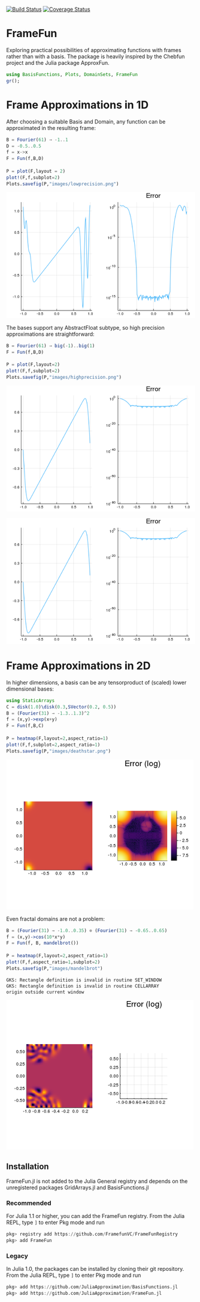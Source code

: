 
[![Build Status](https://travis-ci.org/JuliaApproximation/FrameFun.jl.svg?branch=master)](https://travis-ci.org/JuliaApproximation/BasisFunctions.jl.svg?branch=master)
[![Coverage Status](https://coveralls.io/repos/github/JuliaApproximation/FrameFun.jl/badge.svg)](https://coveralls.io/github/JuliaApproximation/FrameFun.jl)

FrameFun
========

Exploring practical possibilities of approximating functions with frames rather than with a basis. The package is heavily inspired by the Chebfun project and the Julia package ApproxFun.


```julia
using BasisFunctions, Plots, DomainSets, FrameFun
gr();
```

# Frame Approximations in 1D

After choosing a suitable Basis and Domain, any function can be approximated in the resulting frame:


```julia
B = Fourier(61) → -1..1
D = -0.5..0.5
f = x->x
F = Fun(f,B,D)

P = plot(F,layout = 2)
plot!(F,f,subplot=2)
Plots.savefig(P,"images/lowprecision.png")
```

![](images/lowprecision.png)

The bases support any AbstractFloat subtype, so high precision approximations are straightforward:



```julia
B = Fourier(61) → big(-1)..big(1)
F = Fun(f,B,D)

P = plot(F,layout=2)
plot!(F,f,subplot=2)
Plots.savefig(P,"images/highprecision.png")
```

![](images/highprecision.png)

![](images/highprecision.png)

# Frame Approximations in 2D

In higher dimensions, a basis can be any tensorproduct of (scaled) lower dimensional bases:


```julia
using StaticArrays
C = disk(1.0)\disk(0.3,SVector(0.2, 0.5))
B = (Fourier(31) → -1.3..1.3)^2
f = (x,y)->exp(x+y)
F = Fun(f,B,C)

P = heatmap(F,layout=2,aspect_ratio=1)
plot!(F,f,subplot=2,aspect_ratio=1)
Plots.savefig(P,"images/deathstar.png")
```

![](images/deathstar.png)

Even fractal domains are not a problem:


```julia
B = (Fourier(31) → -1.0..0.35) ⊗ (Fourier(31) → -0.65..0.65)
f = (x,y)->cos(10*x*y)
F = Fun(f, B, mandelbrot())

P = heatmap(F,layout=2,aspect_ratio=1)
plot!(F,f,aspect_ratio=1,subplot=2)
Plots.savefig(P,"images/mandelbrot")
```

    GKS: Rectangle definition is invalid in routine SET_WINDOW
    GKS: Rectangle definition is invalid in routine CELLARRAY
    origin outside current window


![](images/mandelbrot.png)


## Installation

FrameFun.jl is not added to the Julia General registry and depends on the unregistered packages GridArrays.jl and BasisFunctions.jl

### Recommended
For Julia 1.1 or higher, you can add the FrameFun registry.
From the Julia REPL, type `]` to enter Pkg mode and run

```julia
pkg> registry add https://github.com/FramefunVC/FrameFunRegistry
pkg> add FrameFun
```

### Legacy
In Julia 1.0, the packages can be installed by cloning their git repository. From the Julia REPL, type `]` to enter Pkg mode and run

```julia
pkg> add https://github.com/JuliaApproximation/BasisFunctions.jl
pkg> add https://github.com/JuliaApproximation/FrameFun.jl
```
